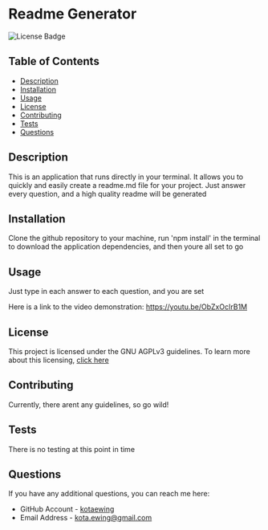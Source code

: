 
# Readme Generator
![License Badge](https://img.shields.io/badge/license-GNU_AGPLv3-green)

## Table of Contents
* [Description](#description)
* [Installation](#installation)
* [Usage](#usage)
* [License](#license)
* [Contributing](#contributing)
* [Tests](#tests)
* [Questions](#questions)


## Description
This is an application that runs directly in your terminal.  It allows you to quickly and easily create a readme.md file for your project.  Just answer every question, and a high quality readme will be generated

## Installation
Clone the github repository to your machine, run 'npm install' in the terminal to download the application dependencies, and then youre all set to go

## Usage
Just type in each answer to each question, and you are set

Here is a link to the video demonstration: https://youtu.be/ObZxOcIrB1M

## License

This project is licensed under the GNU AGPLv3 guidelines.  To learn more about this licensing, [click here](https://choosealicense.com/licenses/)
    

## Contributing
Currently, there arent any guidelines, so go wild!

## Tests
There is no testing at this point in time

## Questions
If you have any additional questions, you can reach me here:

* GitHub Account - [kotaewing](https://github.com/kotaewing)
* Email Address - kota.ewing@gmail.com
